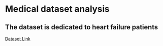 # Medical dataset analysis
## The dataset is dedicated to heart failure patients
[Dataset Link](https://www.kaggle.com/datasets/fedesoriano/heart-failure-prediction/code?datasetId=1582403&searchQuery=py)
